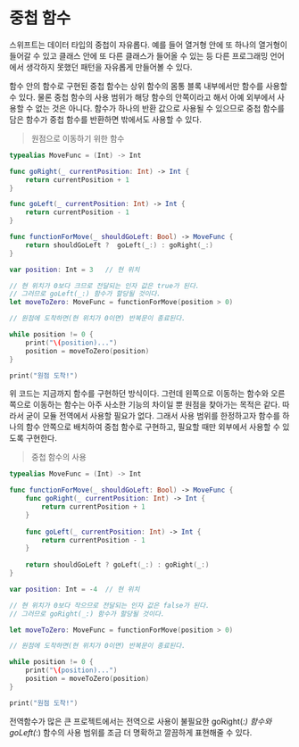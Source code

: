 # 중첩 함수
스위프트는 데이터 타입의 중첩이 자유롭다. 예를 들어 열거형 안에 또 하나의 열거형이 들어갈 수 있고 클래스 안에 또 다른 클래스가 들어올 수 있는 등 다른 프로그래밍 언어에서 생각하지 못했던 패턴을 자유롭게 만들어볼 수 있다. 

함수 안의 함수로 구현된 중첩 함수는 상위 함수의 몸통 블록 내부에서만 함수를 사용할 수 있다. 물론 중첩 함수의 사용 범위가 해당 함수의 안쪽이라고 해서 아예 외부에서 사용할 수 없는 것은 아니다. 함수가 하나의 반환 값으로 사용될 수 있으므로 중첩 함수를 담은 함수가 중첩 함수를 반환하면 밖에서도 사용할 수 있다. 

>원점으로 이동하기 위한 함수
```Swift
typealias MoveFunc = (Int) -> Int

func goRight(_ currentPosition: Int) -> Int {
    return currentPosition + 1
}

func goLeft(_ currentPosition: Int) -> Int {
    return currentPosition - 1
}

func functionForMove(_ shouldGoLeft: Bool) -> MoveFunc {
    return shouldGoLeft ?  goLeft(_:) : goRight(_:)
}

var position: Int = 3   // 현 위치

// 현 위치가 0보다 크므로 전달되는 인자 값은 true가 된다.
// 그러므로 goLeft(_:) 함수가 할당될 것이다.
let moveToZero: MoveFunc = functionForMove(position > 0)

// 원점에 도착하면(현 위치가 0이면) 반복문이 종료된다.

while position != 0 {
    print("\(position)...")
    position = moveToZero(position)
}

print("원점 도착!")
```

위 코드는 지금까지 함수를 구현하던 방식이다. 그런데 왼쪽으로 이동하는 함수와 오른쪽으로 이동하는 함수는 아주 사소한 기능의 차이일 뿐 원점을 찾아가는 목적은 같다. 따라서 굳이 모듈 전역에서 사용할 필요가 없다. 그래서 사용 범위를 한정하고자 함수를 하나의 함수 안쪽으로 배치하여 중첩 함수로 구현하고, 필요할 때만 외부에서 사용할 수 있도록 구현한다. 

>중첩 함수의 사용
```Swift
typealias MoveFunc = (Int) -> Int

func functionForMove(_ shouldGoLeft: Bool) -> MoveFunc {
    func goRight(_ currentPosition: Int) -> Int {
        return currentPosition + 1
    }
    
    func goLeft(_ currentPosition: Int) -> Int {
        return currentPosition - 1
    }
    
    return shouldGoLeft ? goLeft(_:) : goRight(_:)
}

var position: Int = -4  // 현 위치

// 현 위치가 0보다 작으므로 전달되는 인자 값은 false가 된다.
// 그러므로 goRight(_:) 함수가 할당될 것이다.

let moveToZero: MoveFunc = functionForMove(position > 0)

// 원점에 도착하면(현 위치가 0이면) 반복문이 종료된다.

while position != 0 {
    print("\(position)...")
    position = moveToZero(position)
}

print("원점 도착!")
```

전역함수가 많은 큰 프로젝트에서는 전역으로 사용이 불필요한 goRight(_:) 함수와 goLeft(_:) 함수의 사용 범위를 조금 더 명확하고 깔끔하게 표현해줄 수 있다. 